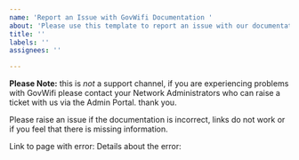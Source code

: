 ```yaml
---
name: 'Report an Issue with GovWifi Documentation '
about: 'Please use this template to report an issue with our documentation. '
title: ''
labels: ''
assignees: ''

---
```


**Please Note:** this is *not* a support channel, if you are experiencing problems with GovWifi please contact your Network Administrators who can raise a ticket with us via the Admin Portal. thank you.

Please raise an issue if the documentation is incorrect, links do not work or if you feel that there is missing information.

Link to page with error: 
Details about the error:
